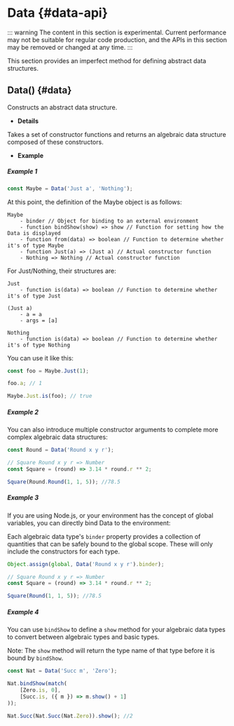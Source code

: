 # Data {#data-api}

::: warning
The content in this section is experimental. Current performance may not be suitable for regular code production, and the APIs in this section may be removed or changed at any time.
:::

This section provides an imperfect method for defining abstract data structures.

## Data() {#data}

Constructs an abstract data structure.

-   **Details**

Takes a set of constructor functions and returns an algebraic data structure composed of these constructors.

-   **Example**

##### Example 1

```js
const Maybe = Data('Just a', 'Nothing');
```

At this point, the definition of the Maybe object is as follows:

```
Maybe
    - binder // Object for binding to an external environment
    - function bindShow(show) => show // Function for setting how the Data is displayed
    - function from(data) => boolean // Function to determine whether it's of type Maybe
    - function Just(a) => (Just a) // Actual constructor function
    - Nothing => Nothing // Actual constructor function
```

For Just/Nothing, their structures are:

```
Just
    - function is(data) => boolean // Function to determine whether it's of type Just

(Just a)
    - a = a
    - args = [a]

Nothing
    - function is(data) => boolean // Function to determine whether it's of type Nothing
```

You can use it like this:

```js
const foo = Maybe.Just(1);

foo.a; // 1

Maybe.Just.is(foo); // true
```

##### Example 2

You can also introduce multiple constructor arguments to complete more complex algebraic data structures:

```js
const Round = Data('Round x y r');

// Square Round x y r => Number
const Square = (round) => 3.14 * round.r ** 2;

Square(Round.Round(1, 1, 5)); //78.5
```

##### Example 3

If you are using Node.js, or your environment has the concept of global variables, you can directly bind Data to the environment:

Each algebraic data type's `binder` property provides a collection of quantities that can be safely bound to the global scope. These will only include the constructors for each type.

```js
Object.assign(global, Data('Round x y r').binder);

// Square Round x y r => Number
const Square = (round) => 3.14 * round.r ** 2;

Square(Round(1, 1, 5)); //78.5
```

##### Example 4

You can use `bindShow` to define a `show` method for your algebraic data types to convert between algebraic types and basic types.

Note: The `show` method will return the type name of that type before it is bound by `bindShow`.

```js
const Nat = Data('Succ m', 'Zero');

Nat.bindShow(match(
    [Zero.is, 0],
    [Succ.is, ({ m }) => m.show() + 1]
));

Nat.Succ(Nat.Succ(Nat.Zero)).show(); //2
```